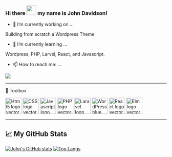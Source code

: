### Hi there <img src="https://raw.githubusercontent.com/MartinHeinz/MartinHeinz/master/wave.gif" width="30px"> my name is John Davidson!

- 🔭 I’m currently working on ...

Building from scratch a Wordpress Theme

- 🌱 I’m currently learning ...

Wordpress, PHP, Larvel, React, and Javascript. 

- 📫 How to reach me: ...

 <img src="https://img.shields.io/badge/My%20Email-contact%40johndavidson.dev-blue">
 
 --------

🧰 Toolbox

<img src="https://cdn.worldvectorlogo.com/logos/html5-1.svg" alt="Html5 logo vector" width="50" height="50"> <img src="https://cdn.worldvectorlogo.com/logos/css-5.svg" alt="CSS logo vector" width="50" height="50"> <img src="https://cdn.worldvectorlogo.com/logos/logo-javascript.svg" alt="Javascript logo vector" width="50" height="50"> <img src="https://cdn.worldvectorlogo.com/logos/php-1.svg" alt="PHP logo vector" width="50" height="50"> <img src="https://cdn.worldvectorlogo.com/logos/laravel-2.svg" alt="Laravel logo vector" width="50" height="50"> <img src="https://cdn.worldvectorlogo.com/logos/wordpress-blue.svg" alt="WordPress blue logo vector" width="50" height="50"> <img src="https://cdn.worldvectorlogo.com/logos/react-1.svg" alt="React logo vector" width="50" height="50"> <img src="https://cdn.worldvectorlogo.com/logos/elm.svg" alt="Elm logo vector" width="50" height="50">

--------

## &#x1f4c8; My GitHub Stats

[![John's GitHub stats](https://github-readme-stats.vercel.app/api?username=xuz99&theme=synthwave)](https://github.com/anuraghazra/github-readme-stats) [![Top Langs](https://github-readme-stats.vercel.app/api/top-langs/?username=xuz99&css&theme=synthwave&layout=compact)](https://github.com/anuraghazra/github-readme-stats)
